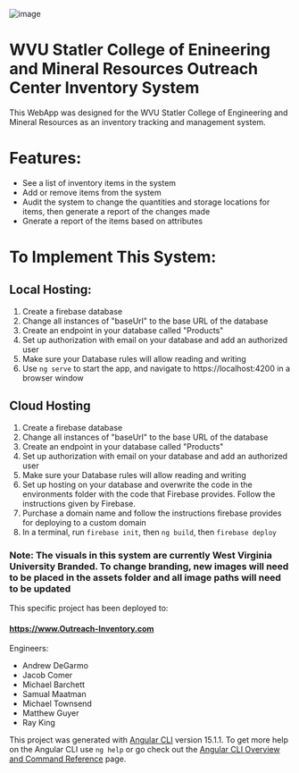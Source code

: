 ![image](https://user-images.githubusercontent.com/89492411/235502463-a1d47a7b-bdc6-4d27-b457-487173d891a5.png)
# WVU Statler College of Enineering and Mineral Resources Outreach Center Inventory System

This WebApp was designed for the WVU Statler College of Engineering and Mineral Resources as an inventory tracking and management system. 

# Features:
- See a list of inventory items in the system
- Add or remove items from the system
- Audit the system to change the quantities and storage locations for items, then generate a report of the changes made
- Gnerate a report of the items based on attributes

# To Implement This System:
## Local Hosting:
1. Create a firebase database
2. Change all instances of "baseUrl" to the base URL of the database
3. Create an endpoint in your database called "Products"
4. Set up authorization with email on your database and add an authorized user
6. Make sure your Database rules will allow reading and writing
7. Use `ng serve` to start the app, and navigate to https://localhost:4200 in a browser window

## Cloud Hosting
1. Create a firebase database
2. Change all instances of "baseUrl" to the base URL of the database
3. Create an endpoint in your database called "Products"
4. Set up authorization with email on your database and add an authorized user
6. Make sure your Database rules will allow reading and writing
7. Set up hosting on your database and overwrite the code in the environments folder with the code that Firebase provides. Follow the instructions given by Firebase. 
8. Purchase a domain name and follow the instructions firebase provides for deploying to a custom domain
9. In a terminal, run `firebase init`, then `ng build`, then `firebase deploy`

### Note: The visuals in this system are currently West Virginia University Branded. To change branding, new images will need to be placed in the assets folder and all image paths will need to be updated


This specific project has been deployed to:
#### https://www.Outreach-Inventory.com

Engineers:
- Andrew DeGarmo
- Jacob Comer
- Michael Barchett
- Samual Maatman
- Michael Townsend
- Matthew Guyer
- Ray King

This project was generated with [Angular CLI](https://github.com/angular/angular-cli) version 15.1.1.
To get more help on the Angular CLI use `ng help` or go check out the [Angular CLI Overview and Command Reference](https://angular.io/cli) page.

